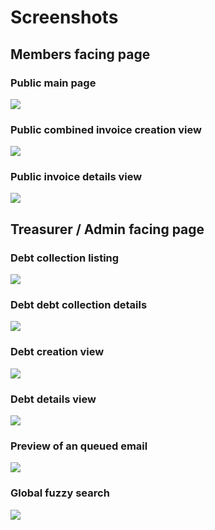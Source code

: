 # Screenshots

## Members facing page

### Public main page
![](./public-main-page.png)

### Public combined invoice creation view
![](./public-create-invoice.png)

### Public invoice details view
![](./public-invoice-details.png)

## Treasurer / Admin facing page

### Debt collection listing

![](./admin-debt-centers.png)

### Debt debt collection details

![](./admin-view-debt-center.png)

### Debt creation view 

![](./admin-create-debt.png)

### Debt details view

![](./admin-view-debt.png)

### Preview of an queued email

![](./admin-view-email.png)

### Global fuzzy search

![](./admin-search.png)

